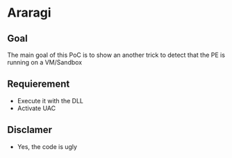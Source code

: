 # Araragi

## Goal

The main goal of this PoC is to show an another trick to detect that the PE is running on a VM/Sandbox

## Requierement

- Execute it with the DLL
- Activate UAC

## Disclamer

- Yes, the code is ugly
